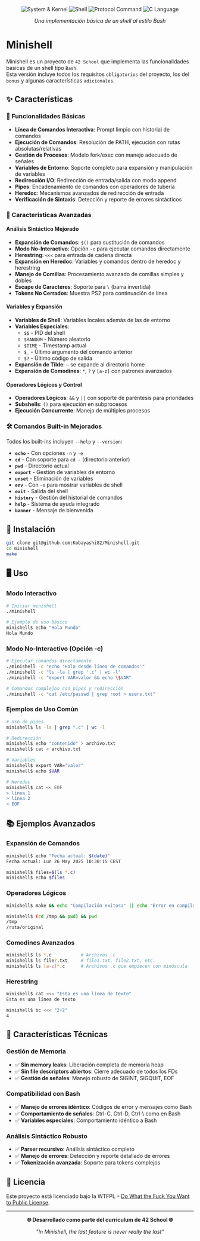 <div align="center">

![System & Kernel](https://img.shields.io/badge/System-brown?style=for-the-badge)
![Shell](https://img.shields.io/badge/Shell-Bash-blue?style=for-the-badge)
![Protocol Command](https://img.shields.io/badge/Protocol-Shell-green?style=for-the-badge)
![C Language](https://img.shields.io/badge/Language-C-red?style=for-the-badge)

*Una implementación básica de un shell al estilo Bash*

</div>

# Minishell

Minishell es un proyecto de ```42 School``` que implementa las funcionalidades básicas de un shell tipo ```Bash```.  
Esta versión incluye todos los requisitos ```obligatorios``` del proyecto, los del ```bonus``` y algunas características ```adicionales```.

## ✨ Características

### 🔧 Funcionalidades Básicas
- **Línea de Comandos Interactiva**: Prompt limpio con historial de comandos
- **Ejecución de Comandos**: Resolución de PATH, ejecución con rutas absolutas/relativas
- **Gestión de Procesos**: Modelo fork/exec con manejo adecuado de señales
- **Variables de Entorno**: Soporte completo para expansión y manipulación de variables
- **Redirección I/O**: Redirección de entrada/salida con modo append
- **Pipes**: Encadenamiento de comandos con operadores de tubería
- **Heredoc**: Mecanismos avanzados de redirección de entrada
- **Verificación de Sintaxis**: Detección y reporte de errores sintácticos

### 🚀 Características Avanzadas

#### **Análisis Sintáctico Mejorado**
- **Expansión de Comandos**: `$()` para sustitución de comandos
- **Modo No-Interactivo**: Opción `-c` para ejecutar comandos directamente
- **Herestring**: `<<<` para entrada de cadena directa
- **Expansión en Heredoc**: Variables y comandos dentro de heredoc y herestring
- **Manejo de Comillas**: Procesamiento avanzado de comillas simples y dobles
- **Escape de Caracteres**: Soporte para `\` (barra invertida)
- **Tokens No Cerrados**: Muestra PS2 para continuación de línea

#### **Variables y Expansión**
- **Variables de Shell**: Variables locales además de las de entorno
- **Variables Especiales**:
  - `$$` - PID del shell
  - `$RANDOM` - Número aleatorio
  - `$TIME` - Timestamp actual
  - `$_` - Último argumento del comando anterior
  - `$?` - Último código de salida
- **Expansión de Tilde**: `~` se expande al directorio home
- **Expansión de Comodines**: `*`, `?` y `[a-z]` con patrones avanzados

#### **Operadores Lógicos y Control**
- **Operadores Lógicos**: `&&` y `||` con soporte de paréntesis para prioridades
- **Subshells**: `()` para ejecución en subprocesos
- **Ejecución Concurrente**: Manejo de múltiples procesos

### 🛠️ Comandos Built-in Mejorados

Todos los built-ins incluyen `--help` y `--version`:

- **`echo`** - Con opciones `-n` y `-e`
- **`cd`** - Con soporte para `cd -` (directorio anterior)
- **`pwd`** - Directorio actual
- **`export`** - Gestión de variables de entorno
- **`unset`** - Eliminación de variables
- **`env`** - Con `-s` para mostrar variables de shell
- **`exit`** - Salida del shell
- **`history`** - Gestión del historial de comandos
- **`help`** - Sistema de ayuda integrado
- **`banner`** - Mensaje de bienvenida

## 🔧 Instalación

```bash
git clone git@github.com:Kobayashi82/Minishell.git
cd minishell
make
```

## 🖥️ Uso

### Modo Interactivo
```bash
# Iniciar minishell
./minishell

# Ejemplo de uso básico
minishell$ echo "Hola Mundo"
Hola Mundo
```

### Modo No-Interactivo (Opción -c)
```bash
# Ejecutar comandos directamente
./minishell -c "echo 'Hola desde línea de comandos'"
./minishell -c "ls -la | grep '.c' | wc -l"
./minishell -c "export VAR=valor && echo \$VAR"

# Comandos complejos con pipes y redirección
./minishell -c "cat /etc/passwd | grep root > users.txt"
```

### Ejemplos de Uso Común
```bash
# Uso de pipes
minishell$ ls -la | grep ".c" | wc -l

# Redirección
minishell$ echo "contenido" > archivo.txt
minishell$ cat < archivo.txt

# Variables
minishell$ export VAR="valor"
minishell$ echo $VAR

# Heredoc
minishell$ cat << EOF
> línea 1
> línea 2
> EOF
```

## 📚 Ejemplos Avanzados

### Expansión de Comandos
```bash
minishell$ echo "Fecha actual: $(date)"
Fecha actual: Lun 26 May 2025 10:30:15 CEST

minishell$ files=$(ls *.c)
minishell$ echo $files
```

### Operadores Lógicos
```bash
minishell$ make && echo "Compilación exitosa" || echo "Error en compilación"

minishell$ (cd /tmp && pwd) && pwd
/tmp
/ruta/original
```

### Comodines Avanzados
```bash
minishell$ ls *.c           # Archivos .c
minishell$ ls file?.txt     # file1.txt, file2.txt, etc.
minishell$ ls [a-z]*.c      # Archivos .c que empiecen con minúscula
```

### Herestring
```bash
minishell$ cat <<< "Esta es una línea de texto"
Esta es una línea de texto

minishell$ bc <<< "2+2"
4
```

## 🧪 Características Técnicas

### **Gestión de Memoria**
- ✅ **Sin memory leaks**: Liberación completa de memoria heap
- ✅ **Sin file descriptors abiertos**: Cierre adecuado de todos los FDs
- ✅ **Gestión de señales**: Manejo robusto de SIGINT, SIGQUIT, EOF

### **Compatibilidad con Bash**
- ✅ **Manejo de errores idéntico**: Códigos de error y mensajes como Bash
- ✅ **Comportamiento de señales**: Ctrl-C, Ctrl-D, Ctrl-\ como en Bash
- ✅ **Variables especiales**: Comportamiento idéntico a Bash

### **Análisis Sintáctico Robusto**
- ✅ **Parser recursivo**: Análisis sintáctico completo
- ✅ **Manejo de errores**: Detección y reporte detallado de errores
- ✅ **Tokenización avanzada**: Soporte para tokens complejos

## 📄 Licencia

Este proyecto está licenciado bajo la WTFPL – [Do What the Fuck You Want to Public License](http://www.wtfpl.net/about/).

---

<div align="center">

**🌐 Desarrollado como parte del curriculum de 42 School 🌐**

*"In Minishell, the last feature is never really the last"*

</div>
